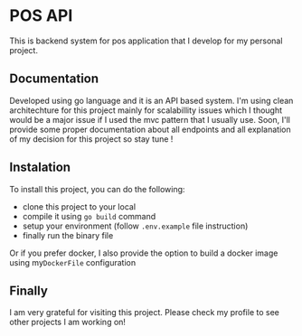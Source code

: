 # POS API
This is backend system for pos application that I develop for my personal project. 
## Documentation
Developed using go language and it is an API based system. I'm using clean architechture for this project mainly for scalabillity issues which I thought would be a major issue if I used the mvc pattern that I usually use. Soon, I'll provide some proper documentation about all endpoints and all explanation of my decision for this project so stay tune !
## Instalation
To install this project, you can do the following:
- clone this project to your local
- compile it using `go build` command
- setup your environment (follow `.env.example` file instruction)
- finally run the binary file

Or if you prefer docker, I also provide the option to build a docker image using my`DockerFile` configuration
## Finally
I am very grateful for visiting this project. Please check my profile to see other projects I am working on!